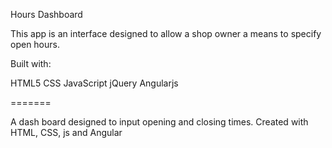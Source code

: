 Hours Dashboard

This app is an interface designed to allow a shop owner a means to specify open hours.

Built with:

HTML5
CSS
JavaScript
jQuery
Angularjs

=======

A dash board designed to input opening and closing times.  Created with HTML, CSS, js and Angular

